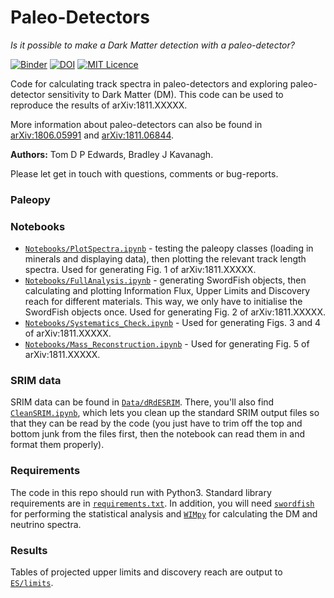 # Paleo-Detectors

*Is it possible to make a Dark Matter detection with a paleo-detector?*

[![Binder](https://mybinder.org/badge_logo.svg)](https://mybinder.org/v2/gh/tedwards2412/paleo_detectors/master?filepath=Notebooks%2FPlotSpectra.ipynb) [![DOI](https://zenodo.org/badge/142072044.svg)](https://zenodo.org/badge/latestdoi/142072044)  [![MIT Licence](https://badges.frapsoft.com/os/mit/mit.svg?v=103)](https://opensource.org/licenses/mit-license.php)


Code for calculating track spectra in paleo-detectors and exploring paleo-detector sensitivity to Dark Matter (DM). This code can be used to reproduce the results of arXiv:1811.XXXXX.

More information about paleo-detectors can also be found in [arXiv:1806.05991](http://arxiv.org/abs/1806.05991) and [arXiv:1811.06844](http://arxiv.org/abs/1811.06844).

**Authors:** Tom D P Edwards, Bradley J Kavanagh.

Please let get in touch with questions, comments or bug-reports.

### Paleopy



### Notebooks

*  [`Notebooks/PlotSpectra.ipynb`](Notebooks/PlotSpectra.ipynb) - testing the paleopy classes (loading in minerals and displaying data), then plotting the relevant track length spectra. Used for generating Fig. 1 of arXiv:1811.XXXXX.
* [`Notebooks/FullAnalysis.ipynb`](Notebooks/FullAnalysis.ipynb) - generating SwordFish objects, then calculating and plotting Information Flux, Upper Limits and Discovery reach for different materials. This way, we only have to initialise the SwordFish objects once. Used for generating Fig. 2 of arXiv:1811.XXXXX.
* [`Notebooks/Systematics_Check.ipynb`](Notebooks/Systematics_Check.ipynb) - Used for generating Figs. 3 and 4 of arXiv:1811.XXXXX.
* [`Notebooks/Mass_Reconstruction.ipynb`](Notebooks/Mass_Reconstruction.ipynb) -  Used for generating Fig. 5 of arXiv:1811.XXXXX.


### SRIM data

SRIM data can be found in [`Data/dRdESRIM`](Data/dRdESRIM). There, you'll also find [`CleanSRIM.ipynb`](Data/dRdESRIM/CleanSRIM.ipynb), which lets you clean up the standard SRIM output files so that they can be read by the code (you just have to trim off the top and bottom junk from the files first, then the notebook can read them in and format them properly).

### Requirements

The code in this repo should run with Python3. Standard library requirements are in [`requirements.txt`](requirements.txt). In addition, you will need [`swordfish`](https://github.com/cweniger/swordfish) for performing the statistical analysis and [`WIMpy`](https://github.com/bradkav/WIMpy_NREFT) for calculating the DM and neutrino spectra. 

### Results

Tables of projected upper limits and discovery reach are output to [`ES/limits`](ES/limits).


